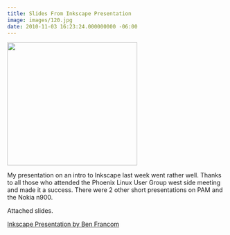 ```yaml
---
title: Slides From Inkscape Presentation
image: images/120.jpg
date: 2010-11-03 16:23:24.000000000 -06:00
---
```

<a href="http://blog-bfrancom.rhcloud.com/wp-content/uploads/2010/11/inkscapeLogo22.png"><img src="https://res.cloudinary.com/bfrancom/image/upload/h_284,w_300/v1399820340/inkscapeLogo2_uwxkc5.png" alt="" title="inkscapeLogo" width="300" height="284" class="aligncenter size-medium wp-image-477" /></a>

My presentation on an intro to Inkscape last week went rather well.  Thanks to all those who attended the Phoenix Linux User Group west side meeting and made it a success.  There were 2 other short presentations on PAM and the Nokia n900.

Attached slides.

<a href='http://blog-bfrancom.rhcloud.com/wp-content/uploads/2010/11/Inkscape2.odp'>Inkscape Presentation by Ben Francom</a>
